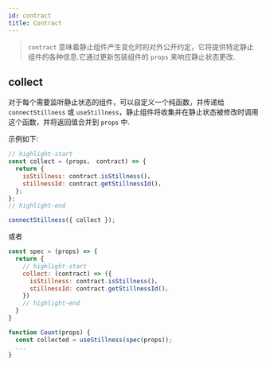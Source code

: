 ```yaml
---
id: contract
title: Contract
---
```


> `contract` 意味着静止组件产生变化时的对外公开约定，它将提供特定静止组件的各种信息.它通过更新包装组件的 `props` 来响应静止状态更改.

## collect

对于每个需要监听静止状态的组件，可以自定义一个纯函数，并传递给 `connectStillness` 或 `useStillness`，静止组件将收集并在静止状态被修改时调用这个函数，并将返回值合并到 `props` 中.

示例如下:

```jsx title="Hoc"
// highlight-start
const collect = (props， contract) => {
  return {
    isStillness: contract.isStillness()，
    stillnessId: contract.getStillnessId()，
  };
};
// highlight-end

connectStillness({ collect });
```

或者

```jsx title="Hooks"
const spec = (props) => {
  return {
    // highlight-start
    collect: (contract) => ({
      isStillness: contract.isStillness()，
      stillnessId: contract.getStillnessId()，
    })
    // highlight-end
  }
}

function Count(props) {
  const collected = useStillness(spec(props));
  ...
}
```
